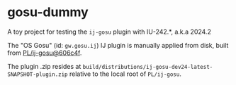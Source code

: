 # gosu-dummy

A toy project for testing the `ij-gosu` plugin with IU-242.*, a.k.a 2024.2

The "OS Gosu" (id: `gw.gosu.ij`) IJ plugin is manually applied from disk, built from [PL/ij-gosu@606c4f](https://stash.guidewire.com/projects/PL/repos/ij-gosu/commits/606c4fc139a01c4608287ecd87b48d11dadd7da1).

The plugin .zip resides at `build/distributions/ij-gosu-dev24-latest-SNAPSHOT-plugin.zip` relative to the local root of `PL/ij-gosu`.

